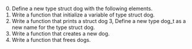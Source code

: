 0. Define a new type struct dog with the following elements.
1. Write a function that initialize a variable of type struct dog.
2. Write a function that prints a struct dog
3, Define a new type dog_t as a new name for the type struct dog.
4. Write a function that creates a new dog.
5. Write a function that frees dogs.
